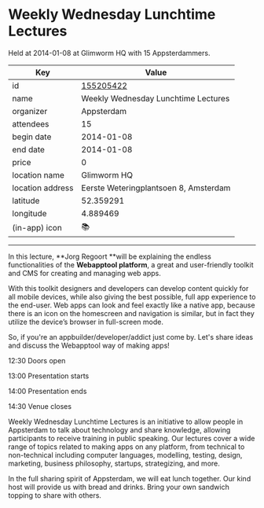 # Weekly Wednesday Lunchtime Lectures
Held at 2014-01-08 at Glimworm HQ with 15 Appsterdammers.
        
|Key|Value
|---|---|
|id|[155205422](https://www.meetup.com/appsterdam/events/155205422/)|
|name|Weekly Wednesday Lunchtime Lectures|
|organizer|Appsterdam|
|attendees|15|
|begin date|2014-01-08|
|end date|2014-01-08|
|price|0|
|location name|Glimworm HQ|
|location address|Eerste Weteringplantsoen 8, Amsterdam|
|latitude|52.359291|
|longitude|4.889469|
|(in-app) icon|📚|

---

In this lecture, **Jorg Regoort **will be explaining the endless functionalities of the **Webapptool platform**, a great and user-friendly toolkit and CMS for creating and managing web apps.

With this toolkit designers and developers can develop content quickly for all mobile devices, while also giving the best possible, full app experience to the end-user. Web apps can look and feel exactly like a native app, because there is an icon on the homescreen and navigation is similar, but in fact they utilize the device’s browser in full-screen mode. 

So, if you're an appbuilder/developer/addict just come by. Let's share ideas and discuss the Webapptool way of making apps!

12:30 Doors open

13:00 Presentation starts

14:00 Presentation ends

14:30 Venue closes

Weekly Wednesday Lunchtime Lectures is an initiative to allow people in Appsterdam to talk about technology and share knowledge, allowing participants to receive training in public speaking. Our lectures cover a wide range of topics related to making apps on any platform, from technical to non-technical including computer languages, modelling, testing, design, marketing, business philosophy, startups, strategizing, and more.

In the full sharing spirit of Appsterdam, we will eat lunch together. Our kind host will provide us with bread and drinks. Bring your own sandwich topping to share with others.


